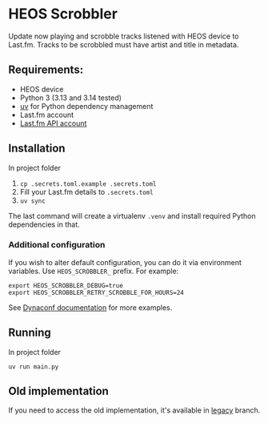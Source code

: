 # HEOS Scrobbler

Update now playing and scrobble tracks listened with HEOS device to Last.fm.
Tracks to be scrobbled must have artist and title in metadata.

## Requirements:

* HEOS device
* Python 3 (3.13 and 3.14 tested)
* [uv](https://docs.astral.sh/uv/) for Python dependency management
* Last.fm account
* [Last.fm API account](https://www.last.fm/api/account/create)

## Installation

In project folder

1. `cp .secrets.toml.example .secrets.toml`
2. Fill your Last.fm details to `.secrets.toml`
3. `uv sync`

The last command will create a virtualenv `.venv` and install required Python dependencies in that.

### Additional configuration

If you wish to alter default configuration, you can do it via environment variables.
Use `HEOS_SCROBBLER_` prefix. For example:

```
export HEOS_SCROBBLER_DEBUG=true
export HEOS_SCROBBLER_RETRY_SCROBBLE_FOR_HOURS=24
```

See [Dynaconf documentation](https://www.dynaconf.com/envvars/) for more examples.

## Running

In project folder

`uv run main.py`

## Old implementation

If you need to access the old implementation, it's available in [legacy](https://github.com/maszaa/heos-scrobbler/tree/legacy) branch.

